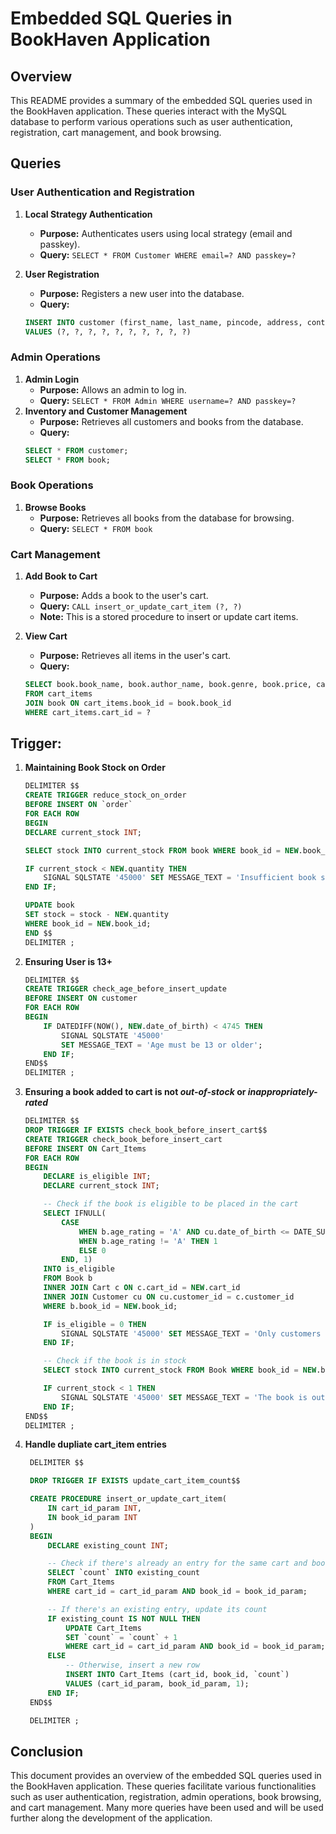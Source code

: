 # Embedded SQL Queries in BookHaven Application

## Overview
This README provides a summary of the embedded SQL queries used in the BookHaven application. These queries interact with the MySQL database to perform various operations such as user authentication, registration, cart management, and book browsing.

## Queries

### User Authentication and Registration
1. **Local Strategy Authentication**
    - **Purpose:** Authenticates users using local strategy (email and passkey).
    - **Query:** `SELECT * FROM Customer WHERE email=? AND passkey=?`

2. **User Registration**
    - **Purpose:** Registers a new user into the database.
    - **Query:** 
    ```sql
    INSERT INTO customer (first_name, last_name, pincode, address, contact, date_of_birth, email, passkey, amount, owned_books)
    VALUES (?, ?, ?, ?, ?, ?, ?, ?, ?, ?)
    ```

### Admin Operations
1. **Admin Login**
    - **Purpose:** Allows an admin to log in.
    - **Query:** `SELECT * FROM Admin WHERE username=? AND passkey=?`
2. **Inventory and Customer Management**
    - **Purpose:** Retrieves all customers and books from the database.
    - **Query:** 
    ```sql
    SELECT * FROM customer;
    SELECT * FROM book;
    ```

### Book Operations
1. **Browse Books**
    - **Purpose:** Retrieves all books from the database for browsing.
    - **Query:** `SELECT * FROM book`

### Cart Management
1. **Add Book to Cart**
    - **Purpose:** Adds a book to the user's cart.
    - **Query:** `CALL insert_or_update_cart_item (?, ?)`
    - **Note:** This is a stored procedure to insert or update cart items.

2. **View Cart**
    - **Purpose:** Retrieves all items in the user's cart.
    - **Query:** 
    ```sql
    SELECT book.book_name, book.author_name, book.genre, book.price, cart_items.count
    FROM cart_items
    JOIN book ON cart_items.book_id = book.book_id
    WHERE cart_items.cart_id = ?
    ```


## Trigger:

1. **Maintaining Book Stock on Order**

    ```sql
    DELIMITER $$
    CREATE TRIGGER reduce_stock_on_order
    BEFORE INSERT ON `order`
    FOR EACH ROW
    BEGIN
    DECLARE current_stock INT;
    
    SELECT stock INTO current_stock FROM book WHERE book_id = NEW.book_id;
    
    IF current_stock < NEW.quantity THEN
        SIGNAL SQLSTATE '45000' SET MESSAGE_TEXT = 'Insufficient book stock to fulfill order.';
    END IF;
    
    UPDATE book
    SET stock = stock - NEW.quantity
    WHERE book_id = NEW.book_id;
    END $$
    DELIMITER ;
    ```

2. **Ensuring User is 13+**

    ```sql
    DELIMITER $$
    CREATE TRIGGER check_age_before_insert_update
    BEFORE INSERT ON customer
    FOR EACH ROW
    BEGIN
        IF DATEDIFF(NOW(), NEW.date_of_birth) < 4745 THEN
            SIGNAL SQLSTATE '45000'
            SET MESSAGE_TEXT = 'Age must be 13 or older';
        END IF;
    END$$
    DELIMITER ;
    ```

3. **Ensuring a book added to cart is not _out-of-stock_ or _inappropriately-rated_**
    ```sql
    DELIMITER $$
    DROP TRIGGER IF EXISTS check_book_before_insert_cart$$
    CREATE TRIGGER check_book_before_insert_cart
    BEFORE INSERT ON Cart_Items
    FOR EACH ROW
    BEGIN
        DECLARE is_eligible INT;
        DECLARE current_stock INT;

        -- Check if the book is eligible to be placed in the cart
        SELECT IFNULL(
            CASE
                WHEN b.age_rating = 'A' AND cu.date_of_birth <= DATE_SUB(CURRENT_DATE(), INTERVAL 18 YEAR) THEN 1
                WHEN b.age_rating != 'A' THEN 1
                ELSE 0
            END, 1)
        INTO is_eligible
        FROM Book b
        INNER JOIN Cart c ON c.cart_id = NEW.cart_id
        INNER JOIN Customer cu ON cu.customer_id = c.customer_id
        WHERE b.book_id = NEW.book_id;

        IF is_eligible = 0 THEN
            SIGNAL SQLSTATE '45000' SET MESSAGE_TEXT = 'Only customers aged 18 or older can add A-rated books to their cart.';
        END IF;

        -- Check if the book is in stock
        SELECT stock INTO current_stock FROM Book WHERE book_id = NEW.book_id;

        IF current_stock < 1 THEN
            SIGNAL SQLSTATE '45000' SET MESSAGE_TEXT = 'The book is out of stock.';
        END IF;
    END$$
    DELIMITER ;
    ```
4. **Handle dupliate cart_item entries**
   ```sql
    DELIMITER $$

    DROP TRIGGER IF EXISTS update_cart_item_count$$

    CREATE PROCEDURE insert_or_update_cart_item(
        IN cart_id_param INT,
        IN book_id_param INT
    )
    BEGIN
        DECLARE existing_count INT;

        -- Check if there's already an entry for the same cart and book
        SELECT `count` INTO existing_count
        FROM Cart_Items
        WHERE cart_id = cart_id_param AND book_id = book_id_param;

        -- If there's an existing entry, update its count
        IF existing_count IS NOT NULL THEN
            UPDATE Cart_Items
            SET `count` = `count` + 1
            WHERE cart_id = cart_id_param AND book_id = book_id_param;
        ELSE
            -- Otherwise, insert a new row
            INSERT INTO Cart_Items (cart_id, book_id, `count`)
            VALUES (cart_id_param, book_id_param, 1);
        END IF;
    END$$

    DELIMITER ;
    ```


## Conclusion
This document provides an overview of the embedded SQL queries used in the BookHaven application. These queries facilitate various functionalities such as user authentication, registration, admin operations, book browsing, and cart management. Many more queries have been used and will be used further along the development of the application.
